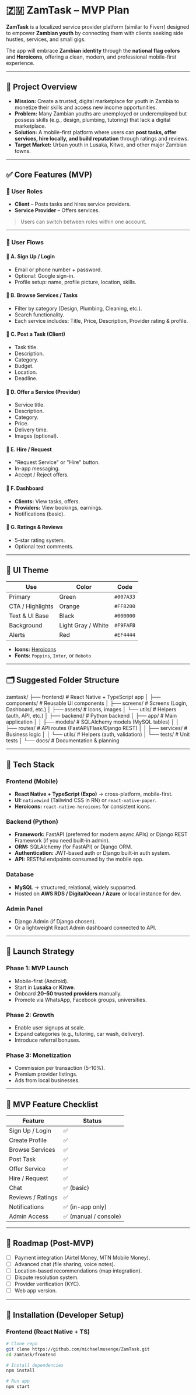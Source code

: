 # 🇿🇲 ZamTask – MVP Plan

**ZamTask** is a localized service provider platform (similar to Fiverr) designed to empower **Zambian youth** by connecting them with clients seeking side hustles, services, and small gigs.  

The app will embrace **Zambian identity** through the **national flag colors** and **Heroicons**, offering a clean, modern, and professional mobile-first experience.

---

## 📖 Project Overview

- **Mission:** Create a trusted, digital marketplace for youth in Zambia to monetize their skills and access new income opportunities.  
- **Problem:** Many Zambian youths are unemployed or underemployed but possess skills (e.g., design, plumbing, tutoring) that lack a digital marketplace.  
- **Solution:** A mobile-first platform where users can **post tasks, offer services, hire locally, and build reputation** through ratings and reviews.  
- **Target Market:** Urban youth in Lusaka, Kitwe, and other major Zambian towns.  

---

## ✅ Core Features (MVP)

### 👥 User Roles
- **Client** – Posts tasks and hires service providers.  
- **Service Provider** – Offers services.  
> Users can switch between roles within one account.  

---

### 📌 User Flows

#### 🔸 A. Sign Up / Login
- Email or phone number + password.  
- Optional: Google sign-in.  
- Profile setup: name, profile picture, location, skills.  

#### 🔸 B. Browse Services / Tasks
- Filter by category (Design, Plumbing, Cleaning, etc.).  
- Search functionality.  
- Each service includes: Title, Price, Description, Provider rating & profile.  

#### 🔸 C. Post a Task (Client)
- Task title.  
- Description.  
- Category.  
- Budget.  
- Location.  
- Deadline.  

#### 🔸 D. Offer a Service (Provider)
- Service title.  
- Description.  
- Category.  
- Price.  
- Delivery time.  
- Images (optional).  

#### 🔸 E. Hire / Request
- "Request Service" or "Hire" button.  
- In-app messaging.  
- Accept / Reject offers.  

#### 🔸 F. Dashboard
- **Clients:** View tasks, offers.  
- **Providers:** View bookings, earnings.  
- Notifications (basic).  

#### 🔸 G. Ratings & Reviews
- 5-star rating system.  
- Optional text comments.  

---

## 🎨 UI Theme

| Use               | Color   | Code       |
|-------------------|---------|------------|
| Primary           | Green   | `#007A33` |
| CTA / Highlights  | Orange  | `#FF8200` |
| Text & UI Base    | Black   | `#000000` |
| Background        | Light Gray / White | `#F9FAFB` |
| Alerts            | Red     | `#EF4444` |

- **Icons:** [Heroicons](https://heroicons.com)  
- **Fonts:** `Poppins`, `Inter`, or `Roboto`  

---

## 🗂 Suggested Folder Structure

zamtask/
├── frontend/ # React Native + TypeScript app
│ ├── components/ # Reusable UI components
│ ├── screens/ # Screens (Login, Dashboard, etc.)
│ ├── assets/ # Icons, images
│ └── utils/ # Helpers (auth, API, etc.)
│
├── backend/ # Python backend
│ ├── app/ # Main application
│ │ ├── models/ # SQLAlchemy models (MySQL tables)
│ │ ├── routes/ # API routes (FastAPI/Flask/Django REST)
│ │ ├── services/ # Business logic
│ │ └── utils/ # Helpers (auth, validation)
│ └── tests/ # Unit tests
│
└── docs/ # Documentation & planning


---

## 🧱 Tech Stack

### Frontend (Mobile)
- **React Native + TypeScript (Expo)** → cross-platform, mobile-first.  
- **UI:** `nativewind` (Tailwind CSS in RN) or `react-native-paper`.  
- **Heroicons:** `react-native-heroicons` for consistent icons.  

### Backend (Python)
- **Framework:** FastAPI (preferred for modern async APIs) or Django REST Framework (if you need built-in admin).  
- **ORM:** SQLAlchemy (for FastAPI) or Django ORM.  
- **Authentication:** JWT-based auth or Django built-in auth system.  
- **API:** RESTful endpoints consumed by the mobile app.  

### Database
- **MySQL** → structured, relational, widely supported.  
- Hosted on **AWS RDS / DigitalOcean / Azure** or local instance for dev.  

### Admin Panel
- Django Admin (if Django chosen).  
- Or a lightweight React Admin dashboard connected to API.  

---

## 🚀 Launch Strategy

### Phase 1: MVP Launch
- Mobile-first (Android).  
- Start in **Lusaka** or **Kitwe**.  
- Onboard **20–50 trusted providers** manually.  
- Promote via WhatsApp, Facebook groups, universities.  

### Phase 2: Growth
- Enable user signups at scale.  
- Expand categories (e.g., tutoring, car wash, delivery).  
- Introduce referral bonuses.  

### Phase 3: Monetization
- Commission per transaction (5–10%).  
- Premium provider listings.  
- Ads from local businesses.  

---

## 🧪 MVP Feature Checklist

| Feature           | Status       |
|-------------------|--------------|
| Sign Up / Login   | ✅ |
| Create Profile    | ✅ |
| Browse Services   | ✅ |
| Post Task         | ✅ |
| Offer Service     | ✅ |
| Hire / Request    | ✅ |
| Chat              | ✅ (basic) |
| Reviews / Ratings | ✅ |
| Notifications     | ✅ (in-app only) |
| Admin Access      | ✅ (manual / console) |

---

## 📌 Roadmap (Post-MVP)

- [ ] Payment integration (Airtel Money, MTN Mobile Money).  
- [ ] Advanced chat (file sharing, voice notes).  
- [ ] Location-based recommendations (map integration).  
- [ ] Dispute resolution system.  
- [ ] Provider verification (KYC).  
- [ ] Web app version.  

---

## 🔧 Installation (Developer Setup)

### Frontend (React Native + TS)
```bash
# Clone repo
git clone https://github.com/michaelmusenge/ZamTask.git
cd zamtask/frontend

# Install dependencies
npm install

# Run app
npm start

